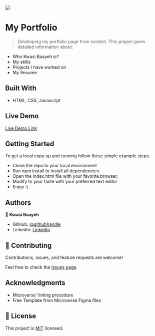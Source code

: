 ![](https://img.shields.io/badge/Microverse-blueviolet)

# My Portfolio

> Developing my portfolio page from scratch.
> This project gives detailed information about:
- Who Kwasi Baayeh is?
- My skills
- Projects I have worked on
- My Resume


## Built With

- HTML, CSS, Javascript


## Live Demo

[Live Demo Link](https://baayeh.github.io/portfolio/)

## Getting Started

To get a local copy up and running follow these simple example steps.

- Clone the repo to your local environment
- Run npm install to install all dependencies
- Open the index.html file with your favorite browser.
- Modify to your taste with your preferred text editor
- Enjoy :)

## Authors

👤 **Kwasi Baayeh**

- GitHub: [@githubhandle](https://github.com/Baayeh)
- LinkedIn: [LinkedIn](https://linkedin.com/in/kabaayeh)

## 🤝 Contributing

Contributions, issues, and feature requests are welcome!

Feel free to check the [issues page](../../issues/).

## Acknowledgments

- Microverse' linting procedure
- Free Template from Microverse Figma files

## 📝 License

This project is [MIT](./LICENSE) licensed.


